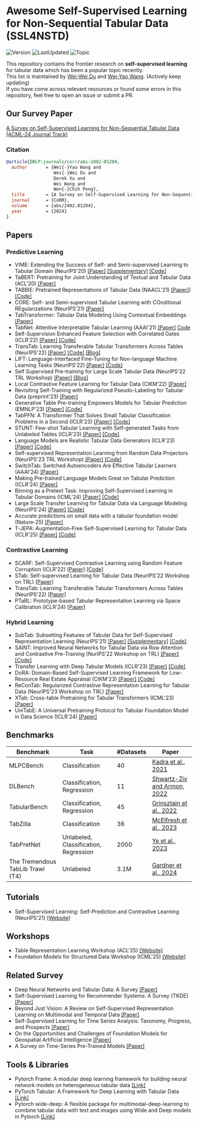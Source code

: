 # Awesome Self-Supervised Learning for Non-Sequential Tabular Data (SSL4NSTD)
![Version](https://img.shields.io/badge/Version-1.0-lightgrey.svg) 
![LastUpdated](https://img.shields.io/badge/LastUpdated-2025.10-lightblue.svg)
![Topic](https://img.shields.io/badge/Topic-SSL4NSTD-pink?logo=github)

This repository contains the frontier research on **self-supervised learning** for tabular data which has been a popular topic recently.<br>
This list is maintained by [Wei-Wei Du](https://wwweiwei.github.io/) and [Wei-Yao Wang](https://github.com/wywyWang). (Actively keep updating)<br>
If you have come across relevant resources or found some errors in this repository, feel free to open an issue or submit a PR.

## Our Survey Paper
[A Survey on Self-Supervised Learning for Non-Sequential Tabular Data (ACML-24 Journal Track)](https://arxiv.org/abs/2402.01204)
### Citation
```bibtex
@article{DBLP:journals/corr/abs-2402-01204,
  author       = {Wei{-}Yao Wang and
                  Wei{-}Wei Du and
                  Derek Xu and
                  Wei Wang and
                  Wen{-}Chih Peng},
  title        = {A Survey on Self-Supervised Learning for Non-Sequential Tabular Data},
  journal      = {CoRR},
  volume       = {abs/2402.01204},
  year         = {2024}
}
```

## Papers
### Predictive Learning
* VIME: Extending the Success of Self- and Semi-supervised Learning to Tabular Domain (NeurIPS'20) [[Paper]](https://proceedings.neurips.cc/paper/2020/file/7d97667a3e056acab9aaf653807b4a03-Paper.pdf) [[Supplementary]](https://proceedings.neurips.cc/paper/2020/file/7d97667a3e056acab9aaf653807b4a03-Supplemental.pdf) [[Code]](https://github.com/jsyoon0823/VIME)
* TaBERT: Pretraining for Joint Understanding of Textual and Tabular Data (ACL'20) [[Paper]](https://arxiv.org/abs/2005.08314)
* TABBIE: Pretrained Representations of Tabular Data (NAACL'21) [[Paper]](https://arxiv.org/abs/2105.02584)) [[Code]](https://github.com/SFIG611/tabbie)
* CORE: Self- and Semi-supervised Tabular Learning with COnditional REgularizations (NeurIPS'21) [[Paper]](https://sslneurips21.github.io/files/CameraReady/CORE_workshop.pdf)
* TabTransformer: Tabular Data Modeling Using Contextual Embeddings [[Paper]](https://arxiv.org/abs/2012.06678)
* TabNet: Attentive Interpretable Tabular Learning (AAAI'21) [[Paper]](https://arxiv.org/abs/1908.07442) [Code](https://github.com/dreamquark-ai/tabnet)
* Self-Supervision Enhanced Feature Selection with Correlated Gates (ICLR'22) [[Paper]](https://openreview.net/pdf?id=oDFvtxzPOx) [[Code]](https://github.com/chl8856/SEFS)
* TransTab: Learning Transferable Tabular Transformers Across Tables (NeurIPS'22) [[Paper]](https://arxiv.org/abs/2205.09328) [[Code]](https://github.com/RyanWangZf/transtab) [[Blog]](https://realsunlab.medium.com/transtab-learning-transferable-tabular-transformers-across-tables-1e34eec161b8)
* LIFT: Language-Interfaced Fine-Tuning for Non-language Machine Learning Tasks (NeurIPS'22) [[Paper]](https://arxiv.org/pdf/2206.06565.pdf) [[Code]](https://github.com/UW-Madison-Lee-Lab/LanguageInterfacedFineTuning)
* Self Supervised Pre-training for Large Scale Tabular Data (NeurIPS'22 TRL Workshop) [[Paper]](https://table-representation-learning.github.io/assets/papers/self_supervised_pre_training_f.pdf) [[Blog]](https://www.amazon.science/publications/self-supervised-pre-training-for-large-scale-tabular-data)
* Local Contrastive Feature Learning for Tabular Data (CIKM'22) [[Paper]](https://dl.acm.org/doi/pdf/10.1145/3511808.3557630)
* Revisiting Self-Training with Regularized Pseudo-Labeling for Tabular Data (preprint'23) [[Paper]](https://arxiv.org/abs/2302.14013)
* Generative Table Pre-training Empowers Models for Tabular Prediction (EMNLP'23) [[Paper]](https://arxiv.org/pdf/2305.09696.pdf) [[Code]](https://github.com/ZhangTP1996/TapTap)
* TabPFN: A Transformer That Solves Small Tabular Classification Problems in a Second (ICLR'23) [[Paper]](https://arxiv.org/pdf/2207.01848.pdf) [[Code]](https://github.com/automl/TabPFN)
* STUNT: Few-shot Tabular Learning with Self-generated Tasks from Unlabeled Tables (ICLR'23) [[Paper]](https://arxiv.org/pdf/2303.00918.pdf) [[Code]](https://github.com/jaehyun513/STUNT)
* Language Models are Realistic Tabular Data Generators (ICLR'23) [[Paper]](https://arxiv.org/pdf/2210.06280.pdf) [[Code]](https://github.com/kathrinse/be_great)
* Self-supervised Representation Learning from Random Data Projectors (NeurIPS'23 TRL Workshop) [[Paper]](https://arxiv.org/pdf/2310.07756.pdf) [[Code]](https://github.com/layer6ai-labs/lfr)
* SwitchTab: Switched Autoencoders Are Effective Tabular Learners (AAAI'24) [[Paper]](https://arxiv.org/pdf/2401.02013.pdf)
* Making Pre-trained Language Models Great on Tabular Prediction (ICLR'24) [[Paper]](https://openreview.net/pdf?id=anzIzGZuLi)
* Binning as a Pretext Task: Improving Self-Supervised Learning in Tabular Domains (ICML'24) [[Paper]](https://arxiv.org/abs/2405.07414) [[Code]](https://github.com/kyungeun-lee/tabularbinning)
* Large Scale Transfer Learning for Tabular Data via Language Modeling (NeurIPS'24) [[Paper]](https://arxiv.org/abs/2406.12031) [[Code]](https://github.com/mlfoundations/rtfm)
* Accurate predictions on small data with a tabular foundation model (Nature-25) [[Paper]](https://www.nature.com/articles/s41586-024-08328-6)
* T-JEPA: Augmentation-Free Self-Supervised Learning for Tabular Data (ICLR'25) [[Paper]](https://arxiv.org/abs/2410.05016) [[Code]](https://github.com/jose-melo/t-jepa)

### Contrastive Learning
* SCARF: Self-Supervised Contrastive Learning using Random Feature Corruption (ICLR'22) [[Paper]](https://arxiv.org/pdf/2106.15147.pdf) [[Code]](https://github.com/clabrugere/pytorch-scarf)
* STab: Self-supervised Learning for Tabular Data (NeurIPS'22 Workshop on TRL) [[Paper]](https://openreview.net/pdf?id=EfR55bFcrcI)
* TransTab: Learning Transferable Tabular Transformers Across Tables (NeurIPS'22) [[Paper]](https://arxiv.org/pdf/2205.09328.pdf)
* PTaRL: Prototype-based Tabular Representation Learning via Space Calibration (ICLR'24) [[Paper]](https://openreview.net/pdf?id=G32oY4Vnm8)

### Hybrid Learning
* SubTab: Subsetting Features of Tabular Data for Self-Supervised Representation Learning (NeurIPS'21) [[Paper]](https://arxiv.org/pdf/2110.04361.pdf) [[Supplementary]](https://openreview.net/attachment?id=vrhNQ7aYSdr&name=supplementary_material) [[Code]](https://github.com/AstraZeneca/SubTab)
* SAINT: Improved Neural Networks for Tabular Data via Row Attention and Contrastive Pre-Training (NurIPS‘22 Workshop on TRL) [[Paper]](https://arxiv.org/pdf/2106.01342.pdf) [[Code]](https://github.com/somepago/saint)
* Transfer Learning with Deep Tabular Models (ICLR'23) [[Paper]](https://arxiv.org/pdf/2206.15306.pdf) [[Code]](https://github.com/LevinRoman/tabular-transfer-learning)
* DoRA: Domain-Based Self-Supervised Learning Framework for Low-Resource Real Estate Appraisal (CIKM'23) [[Paper]](https://arxiv.org/abs/2309.00855) [[Code]](https://github.com/wwweiwei/DoRA)
* ReConTab: Regularized Contrastive Representation Learning for Tabular Data (NeurIPS'23 Workshop on TRL) [[Paper]](https://arxiv.org/pdf/2310.18541.pdf)
* XTab: Cross-table Pretraining for Tabular Transformers (ICML'23) [[Paper]](https://arxiv.org/abs/2305.06090)
* UniTabE: A Universal Pretraining Protocol for Tabular Foundation Model in Data Science (ICLR'24) [[Paper]](https://arxiv.org/pdf/2307.09249.pdf)

## Benchmarks
| Benchmark    | Task                                  | #Datasets | Paper |
|--------------|---------------------------------------|-----------|-------|
| MLPCBench    | Classification                        | 40        | [Kadra et al., 2021](https://arxiv.org/abs/2106.11189)  |
| DLBench      | Classification, Regression            | 11        | [Shwartz-Ziv and Armon, 2022](https://arxiv.org/abs/2106.03253)  |
| TabularBench | Classification, Regression            | 45        | [Grinsztajn et al., 2022](https://arxiv.org/abs/2207.08815)  |
| TabZilla     | Classification                        | 36        | [McElfresh et al., 2023](https://arxiv.org/abs/2305.02997)  |
| TabPretNet   | Unlabeled, Classification, Regression | 2000      | [Ye et al., 2023](https://arxiv.org/abs/2307.04308)  |
| The Tremendous TabLib Trawl (T4) | Unlabeled | 3.1M | [Gardner et al., 2024](https://arxiv.org/abs/2406.12031v1) |

## Tutorials
* Self-Supervised Learning: Self-Prediction and Contrastive Learning (NeurIPS'21) [[Website]](https://neurips.cc/virtual/2021/tutorial/21895)

## Workshops
* Table Representation Learning Workshop (ACL'25) [[Website]](https://table-representation-learning.github.io/ACL2025/)
* Foundation Models for Structured Data Workshop (ICML'25) [[Website]](https://icml-structured-fm-workshop.github.io/)

## Related Survey
* Deep Neural Networks and Tabular Data: A Survey [[Paper]](https://arxiv.org/abs/2110.01889)
* Self-Supervised Learning for Recommender Systems: A Survey (TKDE) [[Paper]](https://arxiv.org/pdf/2203.15876.pdf)
* Beyond Just Vision: A Review on Self-Supervised Representation Learning on Multimodal and Temporal Data [[Paper]](https://arxiv.org/abs/2206.02353)
* Self-Supervised Learning for Time Series Analysis: Taxonomy, Progress, and Prospects [[Paper]](https://arxiv.org/abs/2306.10125)
* On the Opportunities and Challenges of Foundation Models for Geospatial Artificial Intelligence [[Paper]](https://arxiv.org/abs/2304.06798)
* A Survey on Time-Series Pre-Trained Models [[Paper]](https://arxiv.org/abs/2305.10716)

## Tools & Libraries
* Pytorch Frame: A modular deep learning framework for building neural network models on heterogeneous tabular data [[Link]](https://github.com/pyg-team/pytorch-frame#implemented-deep-tabular-models)
* PyTorch Tabular: A Framework for Deep Learning with Tabular Data [[Link]](https://github.com/manujosephv/pytorch_tabular)
* Pytorch wide-deep: A flexible package for multimodal-deep-learning to combine tabular data with text and images using Wide and Deep models in Pytorch [[Link]](https://github.com/jrzaurin/pytorch-widedeep)

